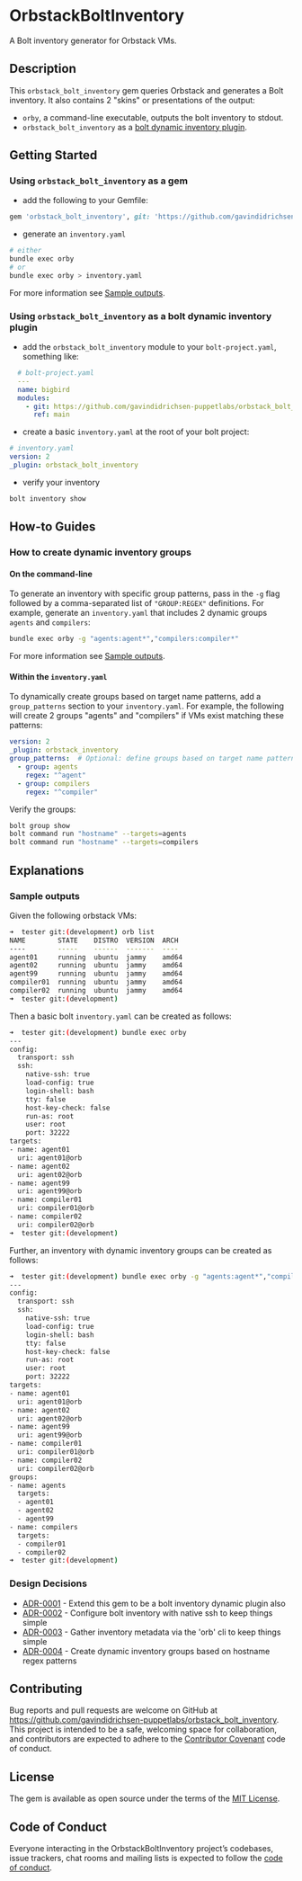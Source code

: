 # OrbstackBoltInventory

A Bolt inventory generator for Orbstack VMs.

## Description

This `orbstack_bolt_inventory` gem queries Orbstack and generates a Bolt inventory.  It also contains 2 "skins" or presentations of the output:

* `orby`, a command-line executable, outputs the bolt inventory to stdout.  
* `orbstack_bolt_inventory`  as a [bolt dynamic inventory plugin](https://www.puppet.com/docs/bolt/latest/writing_plugins.html#reference-plugins).

## Getting Started

### Using `orbstack_bolt_inventory` as a gem

* add the following to your Gemfile:

```ruby
gem 'orbstack_bolt_inventory', git: 'https://github.com/gavindidrichsen-puppetlabs/orbstack_bolt_inventory.git', branch: 'main'
```

* generate an `inventory.yaml`

```bash
# either
bundle exec orby
# or
bundle exec orby > inventory.yaml
```

For more information see [Sample outputs](#sample-outputs).

### Using `orbstack_bolt_inventory` as a bolt dynamic inventory plugin

* add the `orbstack_bolt_inventory` module to your `bolt-project.yaml`, something like:

```yaml
  # bolt-project.yaml
  ---
  name: bigbird
  modules:
    - git: https://github.com/gavindidrichsen-puppetlabs/orbstack_bolt_inventory.git
      ref: main
```

* create a basic `inventory.yaml` at the root of your bolt project:

```yaml
# inventory.yaml
version: 2
_plugin: orbstack_bolt_inventory
```

* verify your inventory

```bash
bolt inventory show
```

## How-to Guides

### How to create dynamic inventory groups

#### On the command-line

To generate an inventory with specific group patterns, pass in the `-g` flag followed by a comma-separated list of `"GROUP:REGEX"` definitions.  For example, generate an `inventory.yaml` that includes 2 dynamic groups `agents` and `compilers`:

```bash
bundle exec orby -g "agents:agent*","compilers:compiler*"
```

For more information see [Sample outputs](#sample-outputs).

#### Within the `inventory.yaml`

To dynamically create groups based on target name patterns, add a `group_patterns` section to your `inventory.yaml`.  For example, the following will create 2 groups "agents" and "compilers" if VMs exist matching these patterns:

```yaml
version: 2
_plugin: orbstack_inventory
group_patterns:  # Optional: define groups based on target name patterns
  - group: agents
    regex: "^agent"
  - group: compilers
    regex: "^compiler"
```

Verify the groups:

```bash
bolt group show
bolt command run "hostname" --targets=agents
bolt command run "hostname" --targets=compilers
```

## Explanations

### Sample outputs

Given the following orbstack VMs:

```bash
➜  tester git:(development) orb list
NAME        STATE    DISTRO  VERSION  ARCH
----        -----    ------  -------  ----
agent01     running  ubuntu  jammy    amd64
agent02     running  ubuntu  jammy    amd64
agent99     running  ubuntu  jammy    amd64
compiler01  running  ubuntu  jammy    amd64
compiler02  running  ubuntu  jammy    amd64
➜  tester git:(development) 
```

Then a basic bolt `inventory.yaml` can be created as follows:

```bash
➜  tester git:(development) bundle exec orby
---
config:
  transport: ssh
  ssh:
    native-ssh: true
    load-config: true
    login-shell: bash
    tty: false
    host-key-check: false
    run-as: root
    user: root
    port: 32222
targets:
- name: agent01
  uri: agent01@orb
- name: agent02
  uri: agent02@orb
- name: agent99
  uri: agent99@orb
- name: compiler01
  uri: compiler01@orb
- name: compiler02
  uri: compiler02@orb
➜  tester git:(development) 
```

Further, an inventory with dynamic inventory groups can be created as follows:

```bash
➜  tester git:(development) bundle exec orby -g "agents:agent*","compilers:compiler*"
---
config:
  transport: ssh
  ssh:
    native-ssh: true
    load-config: true
    login-shell: bash
    tty: false
    host-key-check: false
    run-as: root
    user: root
    port: 32222
targets:
- name: agent01
  uri: agent01@orb
- name: agent02
  uri: agent02@orb
- name: agent99
  uri: agent99@orb
- name: compiler01
  uri: compiler01@orb
- name: compiler02
  uri: compiler02@orb
groups:
- name: agents
  targets:
  - agent01
  - agent02
  - agent99
- name: compilers
  targets:
  - compiler01
  - compiler02
➜  tester git:(development)
```

### Design Decisions

<!-- adrlog -->

* [ADR-0001](doc/adr/0001-extend-this-gem-to-be-a-bolt-inventory-dynamic-plugin-also.md) - Extend this gem to be a bolt inventory dynamic plugin also
* [ADR-0002](doc/adr/0002-configure-bolt-inventory-with-native-ssh-to-keep-things-simple.md) - Configure bolt inventory with native ssh to keep things simple
* [ADR-0003](doc/adr/0003-gather-inventory-metadata-via-the-orb-cli-to-keep-things-simple.md) - Gather inventory metadata via the 'orb' cli to keep things simple
* [ADR-0004](doc/adr/0004-create-dynamic-inventory-groups-based-on-hostname-regex-patterns.md) - Create dynamic inventory groups based on hostname regex patterns

<!-- adrlogstop -->

## Contributing

Bug reports and pull requests are welcome on GitHub at <https://github.com/gavindidrichsen-puppetlabs/orbstack_bolt_inventory>. This project is intended to be a safe, welcoming space for collaboration, and contributors are expected to adhere to the [Contributor Covenant](http://contributor-covenant.org) code of conduct.

## License

The gem is available as open source under the terms of the [MIT License](https://opensource.org/licenses/MIT).

## Code of Conduct

Everyone interacting in the OrbstackBoltInventory project’s codebases, issue trackers, chat rooms and mailing lists is expected to follow the [code of conduct](https://github.com/gavindidrichsen-puppetlabs/orbstack_bolt_inventory/blob/master/CODE_OF_CONDUCT.md).
